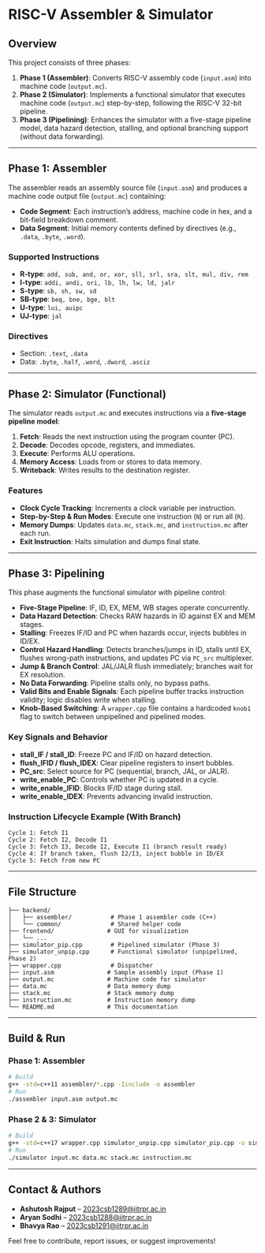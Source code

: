 # RISC-V Assembler & Simulator

## Overview

This project consists of three phases:

1. **Phase 1 (Assembler)**: Converts RISC-V assembly code (`input.asm`) into machine code (`output.mc`).
2. **Phase 2 (Simulator)**: Implements a functional simulator that executes machine code (`output.mc`) step-by-step, following the RISC-V 32-bit pipeline.
3. **Phase 3 (Pipelining)**: Enhances the simulator with a five-stage pipeline model, data hazard detection, stalling, and optional branching support (without data forwarding).

---

## Phase 1: Assembler

The assembler reads an assembly source file (`input.asm`) and produces a machine code output file (`output.mc`) containing:

- **Code Segment**: Each instruction’s address, machine code in hex, and a bit-field breakdown comment.
- **Data Segment**: Initial memory contents defined by directives (e.g., `.data`, `.byte`, `.word`).

### Supported Instructions
- **R-type**: `add, sub, and, or, xor, sll, srl, sra, slt, mul, div, rem`
- **I-type**: `addi, andi, ori, lb, lh, lw, ld, jalr`
- **S-type**: `sb, sh, sw, sd`
- **SB-type**: `beq, bne, bge, blt`
- **U-type**: `lui, auipc`
- **UJ-type**: `jal`

### Directives
- Section: `.text`, `.data`
- Data: `.byte`, `.half`, `.word`, `.dword`, `.asciz`

---

## Phase 2: Simulator (Functional)

The simulator reads `output.mc` and executes instructions via a **five-stage pipeline model**:

1. **Fetch**: Reads the next instruction using the program counter (PC).
2. **Decode**: Decodes opcode, registers, and immediates.
3. **Execute**: Performs ALU operations.
4. **Memory Access**: Loads from or stores to data memory.
5. **Writeback**: Writes results to the destination register.

### Features
- **Clock Cycle Tracking**: Increments a clock variable per instruction.
- **Step-by-Step & Run Modes**: Execute one instruction (`N`) or run all (`R`).
- **Memory Dumps**: Updates `data.mc`, `stack.mc`, and `instruction.mc` after each run.
- **Exit Instruction**: Halts simulation and dumps final state.

---

## Phase 3: Pipelining

This phase augments the functional simulator with pipeline control:

- **Five-Stage Pipeline**: IF, ID, EX, MEM, WB stages operate concurrently.
- **Data Hazard Detection**: Checks RAW hazards in ID against EX and MEM stages.
- **Stalling**: Freezes IF/ID and PC when hazards occur, injects bubbles in ID/EX.
- **Control Hazard Handling**: Detects branches/jumps in ID, stalls until EX, flushes wrong-path instructions, and updates PC via `PC_src` multiplexer.
- **Jump & Branch Control**: JAL/JALR flush immediately; branches wait for EX resolution.
- **No Data Forwarding**: Pipeline stalls only, no bypass paths.
- **Valid Bits and Enable Signals**: Each pipeline buffer tracks instruction validity; logic disables write when stalling.
- **Knob-Based Switching**: A `wrapper.cpp` file contains a hardcoded `knob1` flag to switch between unpipelined and pipelined modes.

### Key Signals and Behavior
- **stall_IF / stall_ID**: Freeze PC and IF/ID on hazard detection.
- **flush_IFID / flush_IDEX**: Clear pipeline registers to insert bubbles.
- **PC_src**: Select source for PC (sequential, branch, JAL, or JALR).
- **write_enable_PC**: Controls whether PC is updated in a cycle.
- **write_enable_IFID**: Blocks IF/ID stage during stall.
- **write_enable_IDEX**: Prevents advancing invalid instruction.

### Instruction Lifecycle Example (With Branch)
```text
Cycle 1: Fetch I1
Cycle 2: Fetch I2, Decode I1
Cycle 3: Fetch I3, Decode I2, Execute I1 (branch result ready)
Cycle 4: If branch taken, flush I2/I3, inject bubble in ID/EX
Cycle 5: Fetch from new PC
```

---

## File Structure

```
├── backend/
│   ├── assembler/           # Phase 1 assembler code (C++)
│   └── common/              # Shared helper code
├── frontend/               # GUI for visualization
│   └── ...
├── simulator_pip.cpp        # Pipelined simulator (Phase 3)
├── simulator_unpip.cpp      # Functional simulator (unpipelined, Phase 2)
├── wrapper.cpp              # Dispatcher
├── input.asm               # Sample assembly input (Phase 1)
├── output.mc               # Machine code for simulator
├── data.mc                 # Data memory dump
├── stack.mc                # Stack memory dump
├── instruction.mc          # Instruction memory dump
└── README.md               # This documentation
```

---

## Build & Run

### Phase 1: Assembler
```bash
# Build
g++ -std=c++11 assembler/*.cpp -Iinclude -o assembler
# Run
./assembler input.asm output.mc
```

### Phase 2 & 3: Simulator
```bash
# Build
g++ -std=c++17 wrapper.cpp simulator_unpip.cpp simulator_pip.cpp -o simulator
# Run
./simulator input.mc data.mc stack.mc instruction.mc
```

---

## Contact & Authors

- **Ashutosh Rajput** – 2023csb1289@iitrpr.ac.in
- **Aryan Sodhi**      – 2023csb1288@iitrpr.ac.in
- **Bhavya Rao**       – 2023csb1291@iitrpr.ac.in

Feel free to contribute, report issues, or suggest improvements!


